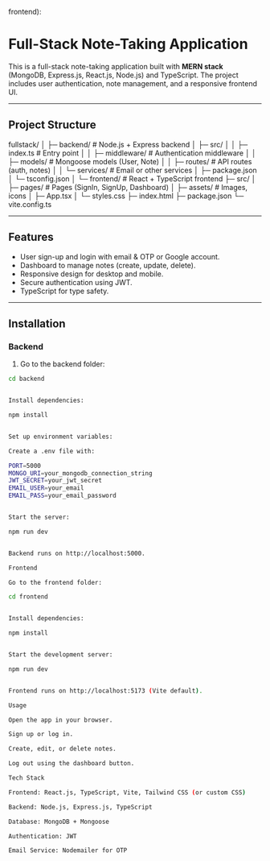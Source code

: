 frontend):

# Full-Stack Note-Taking Application

This is a full-stack note-taking application built with **MERN stack** (MongoDB, Express.js, React.js, Node.js) and TypeScript. The project includes user authentication, note management, and a responsive frontend UI.

---

## Project Structure



fullstack/
│
├─ backend/ # Node.js + Express backend
│ ├─ src/
│ │ ├─ index.ts # Entry point
│ │ ├─ middleware/ # Authentication middleware
│ │ ├─ models/ # Mongoose models (User, Note)
│ │ ├─ routes/ # API routes (auth, notes)
│ │ └─ services/ # Email or other services
│ ├─ package.json
│ └─ tsconfig.json
│
└─ frontend/ # React + TypeScript frontend
├─ src/
│ ├─ pages/ # Pages (SignIn, SignUp, Dashboard)
│ ├─ assets/ # Images, icons
│ ├─ App.tsx
│ └─ styles.css
├─ index.html
├─ package.json
└─ vite.config.ts


---

## Features

- User sign-up and login with email & OTP or Google account.
- Dashboard to manage notes (create, update, delete).
- Responsive design for desktop and mobile.
- Secure authentication using JWT.
- TypeScript for type safety.

---

## Installation

### Backend

1. Go to the backend folder:

```bash
cd backend


Install dependencies:

npm install


Set up environment variables:

Create a .env file with:

PORT=5000
MONGO_URI=your_mongodb_connection_string
JWT_SECRET=your_jwt_secret
EMAIL_USER=your_email
EMAIL_PASS=your_email_password


Start the server:

npm run dev


Backend runs on http://localhost:5000.

Frontend

Go to the frontend folder:

cd frontend


Install dependencies:

npm install


Start the development server:

npm run dev


Frontend runs on http://localhost:5173 (Vite default).

Usage

Open the app in your browser.

Sign up or log in.

Create, edit, or delete notes.

Log out using the dashboard button.

Tech Stack

Frontend: React.js, TypeScript, Vite, Tailwind CSS (or custom CSS)

Backend: Node.js, Express.js, TypeScript

Database: MongoDB + Mongoose

Authentication: JWT

Email Service: Nodemailer for OTP

